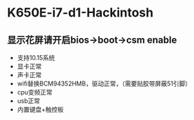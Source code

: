 # K650E-i7-d1-Hackintosh

## 显示花屏请开启bios->boot->csm enable
- 支持10.15系统
- 显卡正常
- 声卡正常
- wifi替换BCM94352HMB，驱动正常，（需要贴胶带屏蔽51引脚）
- cpu变频正常
- usb正常
- 内置键盘+触控板



